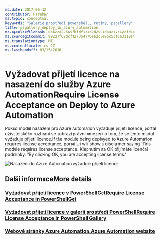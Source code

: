 ```yaml
---
ms.date: 2017-06-12
contributor: Farehar
ms.topic: conceptual
keywords: "Galerie prostředí powershell, rutiny, psgallery"
title: psgallery_deploy_to_azure_automation
ms.openlocfilehash: 6bb2cc22569fbfdf1c8e2d2991d44e47c62cfd44
ms.sourcegitcommit: 99227f62dcf827354770eb2c3e95c5cf6a3118b4
ms.translationtype: MT
ms.contentlocale: cs-CZ
ms.lasthandoff: 03/15/2018
---
```

<a name="require-license-acceptance-on-deploy-to-azure-automation"></a><span data-ttu-id="2aaa5-103">Vyžadovat přijetí licence na nasazení do služby Azure Automation</span><span class="sxs-lookup"><span data-stu-id="2aaa5-103">Require License Acceptance on Deploy to Azure Automation</span></span>
===========================

<span data-ttu-id="2aaa5-104">Pokud modul nasazení pro Azure Automation vyžaduje přijetí licence, portál uživatelského rozhraní se zobrazí právní omezení o tom, že se tento modul vyžaduje přijetí licence.</span><span class="sxs-lookup"><span data-stu-id="2aaa5-104">If the module being deployed to Azure Automation requires license acceptance, portal UI will show a disclaimer saying 'This module requires license acceptance.</span></span> <span data-ttu-id="2aaa5-105">Klepnutím na OK přijímáte licenční podmínky. "</span><span class="sxs-lookup"><span data-stu-id="2aaa5-105">By clicking OK, you are accepting license terms.'</span></span>


![Nasazení do Azure Automation vyžaduje přijetí licence](Images/DeployToAzureAutomationRequireLicenseAcceptanceDisclaimer.png)


## <a name="more-details"></a><span data-ttu-id="2aaa5-107">Další informace</span><span class="sxs-lookup"><span data-stu-id="2aaa5-107">More details</span></span>
### <a name="require-license-acceptance-in-powershellgetpsgetmodulerequirelicenseacceptancemd"></a>[<span data-ttu-id="2aaa5-108">Vyžadovat přijetí licence v PowerShellGet</span><span class="sxs-lookup"><span data-stu-id="2aaa5-108">Require License Acceptance in PowerShellGet</span></span>](../psget/module/RequireLicenseAcceptance.md)
### <a name="require-license-acceptance-in-powershell-gallerypsgalleryrequireslicenseacceptancemd"></a>[<span data-ttu-id="2aaa5-109">Vyžadovat přijetí licence v galerii prostředí PowerShell</span><span class="sxs-lookup"><span data-stu-id="2aaa5-109">Require License Acceptance in PowerShell Gallery</span></span>](psgallery_requires_license_acceptance.md)
### <a name="azure-automation-websitehttpazuremicrosoftcomservicesautomation"></a>[<span data-ttu-id="2aaa5-110">Webové stránky Azure Automation.</span><span class="sxs-lookup"><span data-stu-id="2aaa5-110">Azure Automation website</span></span>](http://azure.microsoft.com/services/automation/)

